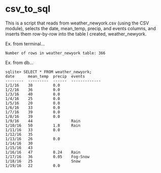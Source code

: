 # csv_to_sql
This is a script that reads from weather_newyork.csv (using the CSV module), selects the date, mean_temp, precip, and events columns, and inserts them row-by-row into the table I created, weather_newyork.

Ex. from terminal...

```
Number of rows in weather_newyork table: 366
```

Ex. from db...

```
sqlite> SELECT * FROM weather_newyork;
date      mean_temp  precip  events       
--------  ---------  ------  -------------
1/1/16    38         0.0                  
1/2/16    36         0.0                  
1/3/16    40         0.0                  
1/4/16    25         0.0                  
1/5/16    20         0.0                  
1/6/16    33         0.0                  
1/7/16    39         0.0                  
1/8/16    39         0.0                  
1/9/16    44                 Rain         
1/10/16   50         1.8     Rain         
1/11/16   33         0.0                  
1/12/16   35                              
1/13/16   26         0.0                  
1/14/16   30                              
1/15/16   43                              
1/16/16   47         0.24    Rain         
1/17/16   36         0.05    Fog-Snow     
1/18/16   25                 Snow         
1/19/16   22         0.0
```           
